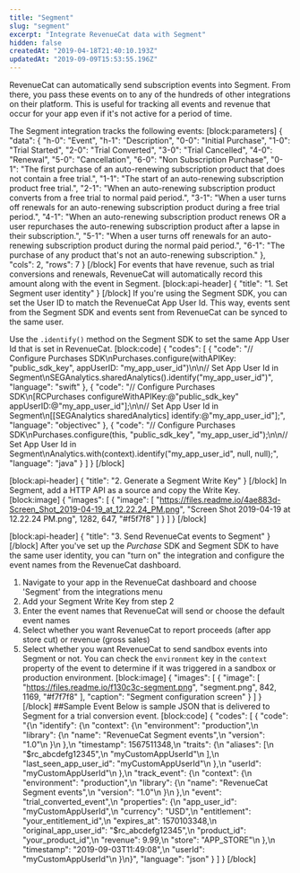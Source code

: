 ```yaml
---
title: "Segment"
slug: "segment"
excerpt: "Integrate RevenueCat data with Segment"
hidden: false
createdAt: "2019-04-18T21:40:10.193Z"
updatedAt: "2019-09-09T15:53:55.196Z"
---
```

RevenueCat can automatically send subscription events into Segment. From there, you pass these events on to any of the hundreds of other integrations on their platform. This is useful for tracking all events and revenue that occur for your app even if it's not active for a period of time.

The Segment integration tracks the following events:
[block:parameters]
{
  "data": {
    "h-0": "Event",
    "h-1": "Description",
    "0-0": "Initial Purchase",
    "1-0": "Trial Started",
    "2-0": "Trial Converted",
    "3-0": "Trial Cancelled",
    "4-0": "Renewal",
    "5-0": "Cancellation",
    "6-0": "Non Subscription Purchase",
    "0-1": "The first purchase of an auto-renewing subscription product that does not contain a free trial.",
    "1-1": "The start of an auto-renewing subscription product free trial.",
    "2-1": "When an auto-renewing subscription product converts from a free trial to normal paid period.",
    "3-1": "When a user turns off renewals for an auto-renewing subscription product during a free trial period.",
    "4-1": "When an auto-renewing subscription product renews OR a user repurchases the auto-renewing subscription product after a lapse in their subscription.",
    "5-1": "When a user turns off renewals for an auto-renewing subscription product during the normal paid period.",
    "6-1": "The purchase of any product that's not an auto-renewing subscription."
  },
  "cols": 2,
  "rows": 7
}
[/block]
For events that have revenue, such as trial conversions and renewals, RevenueCat will automatically record this amount along with the event in Segment.
[block:api-header]
{
  "title": "1. Set Segment user identity"
}
[/block]
If you're using the Segment SDK, you can set the User ID to match the RevenueCat App User Id. This way, events sent from the Segment SDK and events sent from RevenueCat can be synced to the same user.

Use the `.identify()` method on the Segment SDK to set the same App User Id that is set in RevenueCat.
[block:code]
{
  "codes": [
    {
      "code": "// Configure Purchases SDK\nPurchases.configure(withAPIKey: \"public_sdk_key\", appUserID: \"my_app_user_id\")\n\n// Set App User Id in Segment\nSEGAnalytics.sharedAnalytics().identify(\"my_app_user_id\")",
      "language": "swift"
    },
    {
      "code": "// Configure Purchases SDK\n[RCPurchases configureWithAPIKey:@\"public_sdk_key\" appUserID:@\"my_app_user_id\"];\n\n// Set App User Id in Segment\n[[SEGAnalytics sharedAnalytics] identify:@\"my_app_user_id\"];",
      "language": "objectivec"
    },
    {
      "code": "// Configure Purchases SDK\nPurchases.configure(this, \"public_sdk_key\", \"my_app_user_id\");\n\n// Set App User Id in Segment\nAnalytics.with(context).identify(\"my_app_user_id\", null, null);",
      "language": "java"
    }
  ]
}
[/block]

[block:api-header]
{
  "title": "2. Generate a Segment Write Key"
}
[/block]
In Segment, add a HTTP API as a source and copy the Write Key.
[block:image]
{
  "images": [
    {
      "image": [
        "https://files.readme.io/4ae883d-Screen_Shot_2019-04-19_at_12.22.24_PM.png",
        "Screen Shot 2019-04-19 at 12.22.24 PM.png",
        1282,
        647,
        "#f5f7f8"
      ]
    }
  ]
}
[/block]

[block:api-header]
{
  "title": "3. Send RevenueCat events to Segment"
}
[/block]
After you've set up the *Purchase* SDK and Segment SDK to have the same user identity, you can "turn on" the integration and configure the event names from the RevenueCat dashboard.

1. Navigate to your app in the RevenueCat dashboard and choose 'Segment' from the integrations menu
2. Add your Segment Write Key from step 2
3. Enter the event names that RevenueCat will send or choose the default event names
4. Select whether you want RevenueCat to report proceeds (after app store cut) or revenue (gross sales)
5. Select whether you want RevenueCat to send sandbox events into Segment or not. You can check the `environment` key in the `context` property of the event to determine if it was triggered in a sandbox or production environment.
[block:image]
{
  "images": [
    {
      "image": [
        "https://files.readme.io/f130c3c-segment.png",
        "segment.png",
        842,
        1169,
        "#f7f7f8"
      ],
      "caption": "Segment configuration screen"
    }
  ]
}
[/block]
##Sample Event
Below is sample JSON that is delivered to Segment for a trial conversion event.
[block:code]
{
  "codes": [
    {
      "code": "{\n  \"identify\": {\n    \"context\": {\n      \"environment\": \"production\",\n      \"library\": {\n        \"name\": \"RevenueCat Segment events\",\n        \"version\": \"1.0\"\n      }\n    },\n    \"timestamp\": 1567511348,\n    \"traits\": {\n      \"aliases\": [\n        \"$rc_abcdefg12345\",\n        \"myCustomAppUserId\"\n      ],\n      \"last_seen_app_user_id\": \"myCustomAppUserId\"\n    },\n    \"userId\": \"myCustomAppUserId\"\n  },\n  \"track_event\": {\n    \"context\": {\n      \"environment\": \"production\",\n      \"library\": {\n        \"name\": \"RevenueCat Segment events\",\n        \"version\": \"1.0\"\n      }\n    },\n    \"event\": \"trial_converted_event\",\n    \"properties\": {\n      \"app_user_id\": \"myCustomAppUserId\",\n      \"currency\": \"USD\",\n      \"entitlement\": \"your_entitlement_id\",\n      \"expires_at\": 1570103348,\n      \"original_app_user_id\": \"$rc_abcdefg12345\",\n      \"product_id\": \"your_product_id\",\n      \"revenue\": 9.99,\n      \"store\": \"APP_STORE\"\n    },\n    \"timestamp\": \"2019-09-03T11:49:08\",\n    \"userId\": \"myCustomAppUserId\"\n  }\n}",
      "language": "json"
    }
  ]
}
[/block]
